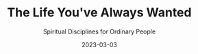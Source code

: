 ---
date: 2023-03-03
dateYear: 2023
isbn: 9780310565895
title: The Life You've Always Wanted
subtitle: Spiritual Disciplines for Ordinary People
description: "John Ortberg calls readers back to the dynamic heartbeat of Christianity—God's power to bring change and growth—and reveals how and why transformation takes place."
cover: cover_thelifeyouvealwayswanted.jpeg
coverGoogle: https://books.google.com/books/content?id=jckzhepTtHMC&printsec=frontcover&img=1&zoom=1&edge=curl&source=gbs_api
pageCount: 272
authors: John Ortberg
publishers: Zondervan
published: 2009-05-18
publishedYear: 2009
shelves:
- non-fiction
---